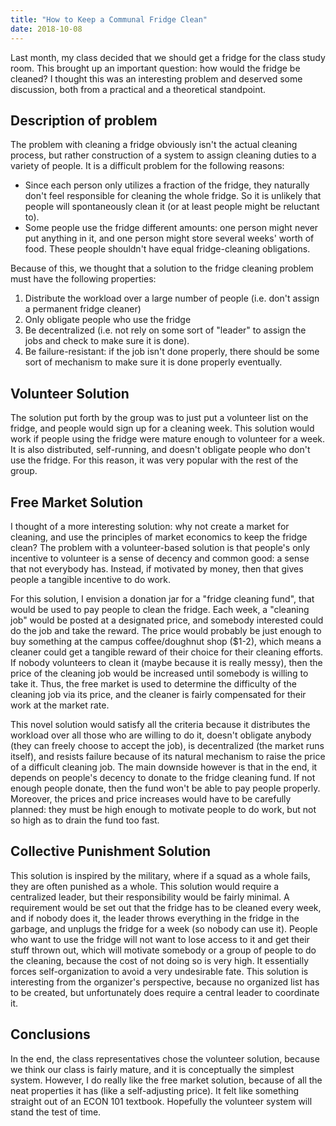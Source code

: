```yaml
---
title: "How to Keep a Communal Fridge Clean"
date: 2018-10-08
---
```


Last month, my class decided that we should get a fridge for the class study room.
This brought up an important question: how would the fridge be cleaned?
I thought this was an interesting problem and deserved some discussion, both from a practical and a theoretical standpoint.

## Description of problem
The problem with cleaning a fridge obviously isn't the actual cleaning process,
but rather construction of a system to assign cleaning duties to a variety of people.
It is a difficult problem for the following reasons:
- Since each person only utilizes a fraction of the fridge, they naturally don't feel responsible for cleaning the whole fridge.
 So it is unlikely that people will spontaneously clean it 
 (or at least people might be reluctant to).
- Some people use the fridge different amounts: one person might never put anything in it, and one person might store several weeks' worth of food.
 These people shouldn't have equal fridge-cleaning obligations.

Because of this, we thought that a solution to the fridge cleaning problem must have the following properties:
1. Distribute the workload over a large number of people (i.e. don't assign a permanent fridge cleaner)
2. Only obligate people who use the fridge
3. Be decentralized (i.e. not rely on some sort of "leader" to assign the jobs and check to make sure it is done).
4. Be failure-resistant: if the job isn't done properly, there should be some sort of mechanism to make sure it is done properly eventually.

## Volunteer Solution
The solution put forth by the group was to just put a volunteer list on the fridge, and people would sign up for a cleaning week.
This solution would work if people using the fridge were mature enough to volunteer for a week.
It is also distributed, self-running, and doesn't obligate people who don't use the fridge.
For this reason, it was very popular with the rest of the group.

## Free Market Solution
I thought of a more interesting solution: why not create a market for cleaning, and use the principles of market economics to keep the fridge clean?
The problem with a volunteer-based solution is that people's only incentive to volunteer is a sense of decency and common good: a sense that not everybody has.
Instead, if motivated by money, then that gives people a tangible incentive to do work.

For this solution, I envision a donation jar for a "fridge cleaning fund", that would be used to pay people to clean the fridge.
Each week, a "cleaning job" would be posted at a designated price, and somebody interested could do the job and take the reward.
The price would probably be just enough to buy something at the campus coffee/doughnut shop ($1-2), which means a cleaner could get a tangible reward
of their choice for their cleaning efforts.
If nobody volunteers to clean it (maybe because it is really messy), then the price of the cleaning job would be increased until somebody is willing to take it.
Thus, the free market is used to determine the difficulty of the cleaning job via its price, 
and the cleaner is fairly compensated for their work at the market rate.

This novel solution would satisfy all the criteria because it distributes the workload over all those who are willing to do it,
doesn't obligate anybody (they can freely choose to accept the job), is decentralized (the market runs itself),
and resists failure because of its natural mechanism to raise the price of a difficult cleaning job.
The main downside however is that in the end, it depends on people's decency to donate to the fridge cleaning fund.
If not enough people donate, then the fund won't be able to pay people properly.
Moreover, the prices and price increases would have to be carefully planned: 
they must be high enough to motivate people to do work, but not so high as to drain the fund too fast.

## Collective Punishment Solution
This solution is inspired by the military, where if a squad as a whole fails, they are often punished as a whole.
This solution would require a centralized leader, but their responsibility would be fairly minimal.
A requirement would be set out that the fridge has to be cleaned every week, and if nobody does it, the leader 
throws everything in the fridge in the garbage, and unplugs the fridge for a week (so nobody can use it).
People who want to use the fridge will not want to lose access to it and get their stuff thrown out, 
which will motivate somebody or a group of people to do the cleaning,
because the cost of not doing so is very high.
It essentially forces self-organization to avoid a very undesirable fate.
This solution is interesting from the organizer's perspective, because no organized list has to be created,
but unfortunately does require a central leader to coordinate it.

## Conclusions
In the end, the class representatives chose the volunteer solution, because we think our class is fairly mature,
and it is conceptually the simplest system.
However, I do really like the free market solution, because of all the neat properties it has (like a self-adjusting price).
It felt like something straight out of an ECON 101 textbook.
Hopefully the volunteer system will stand the test of time.

